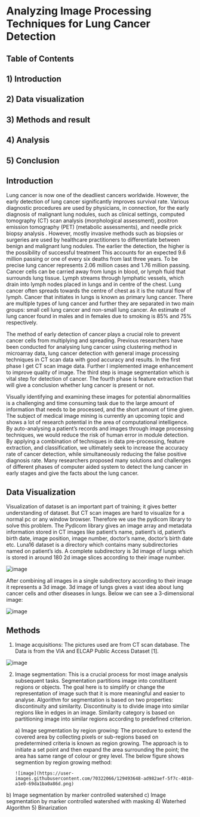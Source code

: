 # Analyzing Image Processing Techniques for Lung Cancer Detection

## Table of Contents
## 1) Introduction
## 2) Data visualization
## 3) Methods and result
## 4) Analysis
## 5) Conclusion

## Introduction
Lung cancer is now one of the deadliest cancers worldwide. However, the early detection of lung cancer significantly improves survival rate. Various diagnostic procedures are used by physicians, in connection, for the early diagnosis of malignant lung nodules, such as clinical settings, computed tomography (CT) scan analysis (morphological assessment), positron emission tomography (PET) (metabolic assessments), and needle prick biopsy analysis . However, mostly invasive methods such as biopsies or surgeries are used by healthcare practitioners to differentiate between benign and malignant lung nodules. The earlier the detection, the higher is the possibility of successful treatment This accounts for an expected 9.6 million passing or one of every six deaths from last three years. To be precise lung cancer represents 2.06 million cases and 1.76 million passing. Cancer cells can be carried away from lungs in blood, or lymph fluid that surrounds lung tissue. Lymph streams through lymphatic vessels, which drain into lymph nodes placed in lungs and in centre of the chest. Lung cancer often spreads towards the centre of chest as it is the natural flow of lymph. Cancer that initiates in lungs is known as primary lung cancer. There are multiple types of lung cancer and further they are separated in two main groups: small cell lung cancer and non-small lung cancer. An estimate of lung cancer found in males and in females due to smoking is 85% and 75% respectively. 

The method of early detection of cancer plays a crucial role to prevent cancer cells from multiplying and spreading. Previous researchers have been conducted for analysing lung cancer using clustering method in microarray data, lung cancer detection with general image processing techniques in CT scan data with good accuracy and results. In the first phase I get CT scan image data. Further I implemented image enhancement to improve quality of image. The third step is image segmentation which is vital step for detection of cancer. The fourth phase is feature extraction that will give a conclusion whether lung cancer is present or not.

Visually identifying and examining these images for potential abnormalities is a challenging and time consuming task due to the large amount of information that needs to be processed, and the short amount of time given. The subject of medical image mining is currently an upcoming topic and shows a lot of research potential in the area of computational intelligence. By auto-analysing a patient’s records and images through image processing techniques, we would reduce the risk of human error in module detection. By applying a combination of techniques in data pre-processing, feature extraction, and classification, we ultimately seek to increase the accuracy rate of cancer detection, while simultaneously reducing the false positive diagnosis rate. Many researchers proposed many solutions and challenges of different phases of computer aided system to detect the lung cancer in early stages and give the facts about the lung cancer. 

## Data Visualization
Visualization of dataset is an important part of training; it gives better understanding of dataset. But CT scan images are hard to visualize for a normal pc or any window browser. Therefore we use the pydicom library to solve this problem. The Pydicom library gives an image array and metadata information stored in CT images like patient’s name, patient’s id, patient’s birth date, image position, image number, doctor’s name, doctor’s birth date etc. Luna16 dataset is a directory which contains many subdirectories named on patient’s ids. A complete subdirectory is 3d image of lungs which is stored in around 180 2d image slices according to their image number.

![image](https://user-images.githubusercontent.com/70322066/129493442-64383928-ab89-40de-8a85-2bdefe802eb0.png)

After combining all images in a single subdirectory according to their image it represents a 3d image. 3d image of lungs gives a vast idea about lung cancer cells and other diseases in lungs. Below we can see a 3-dimensional image:

![image](https://user-images.githubusercontent.com/70322066/129493458-b526ca10-ab55-4b65-8092-f89325dda885.png)

## Methods
1)	Image acquisitions:
The pictures used are from CT scan database. The Data is from the VIA and ELCAP Public Access Dataset [1].

![image](https://user-images.githubusercontent.com/70322066/129493623-6262c3c8-ed0e-436f-b1a5-a7630a443f09.png)

2)	Image segmentation:
This is a crucial process for most image analysis subsequent tasks. Segmentation partitions image into constituent regions or objects. The goal here is to simplify or change the representation of image such that it is more meaningful and easier to analyse. Algorithm for segmentation is based on two properties: discontinuity and similarity. Discontinuity is to divide image into similar regions like in edges in an image. Similarity category is based on partitioning image into similar regions according to predefined criterion.

      a) Image segmentation by region growing:
  The procedure to extend the covered area by collecting pixels or sub-regions based on predetermined criteria is known as region growing. The approach is to initiate a set point and then expand the area surrounding the point; the area has same range of colour or grey level. The below figure shows segmention by region growing method:
  
        ![image](https://user-images.githubusercontent.com/70322066/129493648-ad982aef-5f7c-4010-a1e0-69da1ba0a86d.png)

  b) Image segmentation by marker controlled watershed
  c) Image segmentation by marker controlled watershed with masking
4)	Waterhed Algorithm
5)	Binarization




